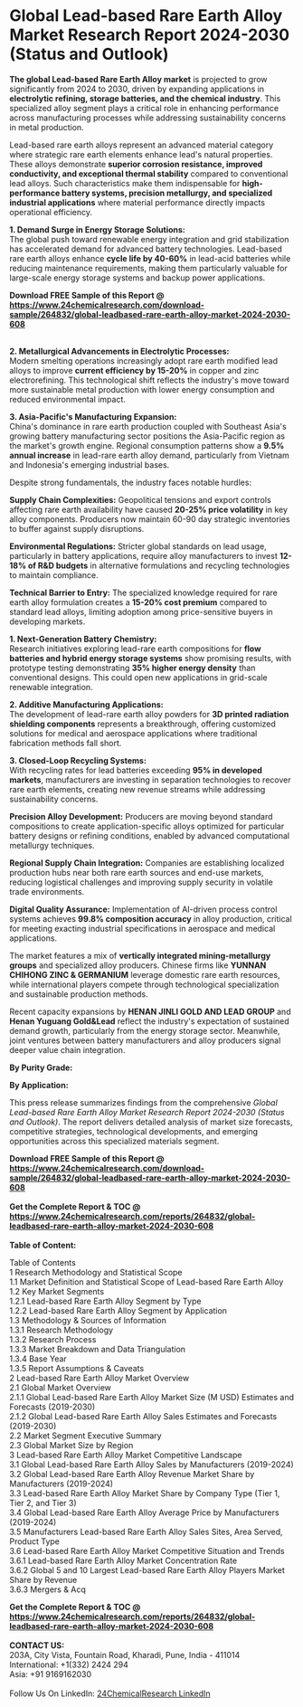 <h1>Global Lead-based Rare Earth Alloy Market Research Report 2024-2030 (Status and Outlook)</h1><p><strong>The global Lead-based Rare Earth Alloy market</strong> is projected to grow significantly from 2024 to 2030, driven by expanding applications in <strong>electrolytic refining, storage batteries, and the chemical industry</strong>. This specialized alloy segment plays a critical role in enhancing performance across manufacturing processes while addressing sustainability concerns in metal production.</p><p>Lead-based rare earth alloys represent an advanced material category where strategic rare earth elements enhance lead's natural properties. These alloys demonstrate <strong>superior corrosion resistance, improved conductivity, and exceptional thermal stability</strong> compared to conventional lead alloys. Such characteristics make them indispensable for <strong>high-performance battery systems, precision metallurgy, and specialized industrial applications</strong> where material performance directly impacts operational efficiency.</p><p><strong>1. Demand Surge in Energy Storage Solutions:</strong><br>
The global push toward renewable energy integration and grid stabilization has accelerated demand for advanced battery technologies. Lead-based rare earth alloys enhance <strong>cycle life by 40-60%</strong> in lead-acid batteries while reducing maintenance requirements, making them particularly valuable for large-scale energy storage systems and backup power applications.</p><div><b>Download FREE Sample of this Report @ 
            <a href="https://www.24chemicalresearch.com/download-sample/264832/global-leadbased-rare-earth-alloy-market-2024-2030-608">
            https://www.24chemicalresearch.com/download-sample/264832/global-leadbased-rare-earth-alloy-market-2024-2030-608</a></b></div><br><p><strong>2. Metallurgical Advancements in Electrolytic Processes:</strong><br>
Modern smelting operations increasingly adopt rare earth modified lead alloys to improve <strong>current efficiency by 15-20%</strong> in copper and zinc electrorefining. This technological shift reflects the industry's move toward more sustainable metal production with lower energy consumption and reduced environmental impact.</p><p><strong>3. Asia-Pacific's Manufacturing Expansion:</strong><br>
China's dominance in rare earth production coupled with Southeast Asia's growing battery manufacturing sector positions the Asia-Pacific region as the market's growth engine. Regional consumption patterns show a <strong>9.5% annual increase</strong> in lead-rare earth alloy demand, particularly from Vietnam and Indonesia's emerging industrial bases.</p><p>Despite strong fundamentals, the industry faces notable hurdles:</p><p><strong>Supply Chain Complexities:</strong> Geopolitical tensions and export controls affecting rare earth availability have caused <strong>20-25% price volatility</strong> in key alloy components. Producers now maintain 60-90 day strategic inventories to buffer against supply disruptions.</p><p><strong>Environmental Regulations:</strong> Stricter global standards on lead usage, particularly in battery applications, require alloy manufacturers to invest <strong>12-18% of R&amp;D budgets</strong> in alternative formulations and recycling technologies to maintain compliance.</p><p><strong>Technical Barrier to Entry:</strong> The specialized knowledge required for rare earth alloy formulation creates a <strong>15-20% cost premium</strong> compared to standard lead alloys, limiting adoption among price-sensitive buyers in developing markets.</p><p><strong>1. Next-Generation Battery Chemistry:</strong><br>
Research initiatives exploring lead-rare earth compositions for <strong>flow batteries and hybrid energy storage systems</strong> show promising results, with prototype testing demonstrating <strong>35% higher energy density</strong> than conventional designs. This could open new applications in grid-scale renewable integration.</p><p><strong>2. Additive Manufacturing Applications:</strong><br>
The development of lead-rare earth alloy powders for <strong>3D printed radiation shielding components</strong> represents a breakthrough, offering customized solutions for medical and aerospace applications where traditional fabrication methods fall short.</p><p><strong>3. Closed-Loop Recycling Systems:</strong><br>
With recycling rates for lead batteries exceeding <strong>95% in developed markets</strong>, manufacturers are investing in separation technologies to recover rare earth elements, creating new revenue streams while addressing sustainability concerns.</p><p><strong>Precision Alloy Development:</strong> Producers are moving beyond standard compositions to create application-specific alloys optimized for particular battery designs or refining conditions, enabled by advanced computational metallurgy techniques.</p><p><strong>Regional Supply Chain Integration:</strong> Companies are establishing localized production hubs near both rare earth sources and end-use markets, reducing logistical challenges and improving supply security in volatile trade environments.</p><p><strong>Digital Quality Assurance:</strong> Implementation of AI-driven process control systems achieves <strong>99.8% composition accuracy</strong> in alloy production, critical for meeting exacting industrial specifications in aerospace and medical applications.</p><p>The market features a mix of <strong>vertically integrated mining-metallurgy groups</strong> and specialized alloy producers. Chinese firms like <strong>YUNNAN CHIHONG ZINC &amp; GERMANIUM</strong> leverage domestic rare earth resources, while international players compete through technological specialization and sustainable production methods.</p><p>Recent capacity expansions by <strong>HENAN JINLI GOLD AND LEAD GROUP</strong> and <strong>Henan Yuguang Gold&amp;Lead</strong> reflect the industry's expectation of sustained demand growth, particularly from the energy storage sector. Meanwhile, joint ventures between battery manufacturers and alloy producers signal deeper value chain integration.</p><p><strong>By Purity Grade:</strong></p><p><strong>By Application:</strong></p><p>This press release summarizes findings from the comprehensive <em>Global Lead-based Rare Earth Alloy Market Research Report 2024-2030 (Status and Outlook)</em>. The report delivers detailed analysis of market size forecasts, competitive strategies, technological developments, and emerging opportunities across this specialized materials segment.</p><div><b>Download FREE Sample of this Report @ 
            <a href="https://www.24chemicalresearch.com/download-sample/264832/global-leadbased-rare-earth-alloy-market-2024-2030-608">
            https://www.24chemicalresearch.com/download-sample/264832/global-leadbased-rare-earth-alloy-market-2024-2030-608</a></b></div><br><div><b>Get the Complete Report & TOC @ 
            <a href="https://www.24chemicalresearch.com/reports/264832/global-leadbased-rare-earth-alloy-market-2024-2030-608">
            https://www.24chemicalresearch.com/reports/264832/global-leadbased-rare-earth-alloy-market-2024-2030-608</a></b></div><br>
            <b>Table of Content:</b><p>Table of Contents<br />
1 Research Methodology and Statistical Scope<br />
1.1 Market Definition and Statistical Scope of Lead-based Rare Earth Alloy<br />
1.2 Key Market Segments<br />
1.2.1 Lead-based Rare Earth Alloy Segment by Type<br />
1.2.2 Lead-based Rare Earth Alloy Segment by Application<br />
1.3 Methodology & Sources of Information<br />
1.3.1 Research Methodology<br />
1.3.2 Research Process<br />
1.3.3 Market Breakdown and Data Triangulation<br />
1.3.4 Base Year<br />
1.3.5 Report Assumptions & Caveats<br />
2 Lead-based Rare Earth Alloy Market Overview<br />
2.1 Global Market Overview<br />
2.1.1 Global Lead-based Rare Earth Alloy Market Size (M USD) Estimates and Forecasts (2019-2030)<br />
2.1.2 Global Lead-based Rare Earth Alloy Sales Estimates and Forecasts (2019-2030)<br />
2.2 Market Segment Executive Summary<br />
2.3 Global Market Size by Region<br />
3 Lead-based Rare Earth Alloy Market Competitive Landscape<br />
3.1 Global Lead-based Rare Earth Alloy Sales by Manufacturers (2019-2024)<br />
3.2 Global Lead-based Rare Earth Alloy Revenue Market Share by Manufacturers (2019-2024)<br />
3.3 Lead-based Rare Earth Alloy Market Share by Company Type (Tier 1, Tier 2, and Tier 3)<br />
3.4 Global Lead-based Rare Earth Alloy Average Price by Manufacturers (2019-2024)<br />
3.5 Manufacturers Lead-based Rare Earth Alloy Sales Sites, Area Served, Product Type<br />
3.6 Lead-based Rare Earth Alloy Market Competitive Situation and Trends<br />
3.6.1 Lead-based Rare Earth Alloy Market Concentration Rate<br />
3.6.2 Global 5 and 10 Largest Lead-based Rare Earth Alloy Players Market Share by Revenue<br />
3.6.3 Mergers & Acq</p><div><b>Get the Complete Report & TOC @ 
            <a href="https://www.24chemicalresearch.com/reports/264832/global-leadbased-rare-earth-alloy-market-2024-2030-608">
            https://www.24chemicalresearch.com/reports/264832/global-leadbased-rare-earth-alloy-market-2024-2030-608</a></b></div><br><b>CONTACT US:</b><br>
            203A, City Vista, Fountain Road, Kharadi, Pune, India - 411014<br>
            International: +1(332) 2424 294<br>
            Asia: +91 9169162030 <br><br>
            Follow Us On LinkedIn: <a href="https://www.linkedin.com/company/24chemicalresearch/">24ChemicalResearch LinkedIn</a>